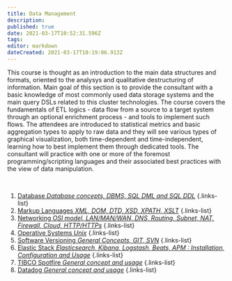 ```yaml
---
title: Data Management
description: 
published: true
date: 2021-03-17T10:52:31.596Z
tags: 
editor: markdown
dateCreated: 2021-03-17T10:19:06.913Z
---
```


This course is thought as an introduction to the main data structures and formats, oriented to the analysys and qualitative destructuring of information. Main goal of this section is to provide the consultant with a basic knowledge of most commonly used data storage systems and the main query DSLs related to this cluster technologies. The course covers the fundamentals of ETL logics - data flow from a source to a target system through an optional enrichment process - and tools to implement such flows. The attendees are introduced to statistical metrics and basic aggregation types to apply to raw data and they will see various types of graphical visualization, both time-dependent and time-independent, learning how to best implement them through dedicated tools.
The consultant will practice with one or more of the foremost programming/scripting languages and their associated best practices with the view of data manipulation.
<p>&nbsp;</p>

1. [Database *Database concepts, DBMS, SQL DML and SQL DDL*](/training/commons/db)
{.links-list}
2. [Markup Languages *XML, DOM, DTD, XSD, XPATH, XSLT*](/training/commons/markup)
{.links-list}
3. [Networking *OSI model, LAN/MAN/WAN, DNS, Routing, Subnet, NAT, Firewall, Cloud, HTTP/HTTPs*](/training/commons/networking)
{.links-list}
4. [Operative Systems *Unix*](/training/commons/os)
{.links-list}
5. [Software Versioning *General Concepts, GIT, SVN*](/training/commons/versioning)
{.links-list}
6. [Elastic Stack *Elasticsearch, Kibana, Logstash, Beats, APM : Installation, Configuration and Usage*](/training/data_management/elastic)
{.links-list}
7. [TIBCO Spotfire *General concept and usage*](/training/data_management/tibcospotfire )
{.links-list}
8. [Datadog *General concept and usage*](/training/data_management/datadog )
{.links-list}